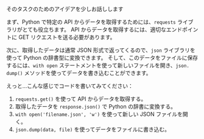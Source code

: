 そのタスクのためのアイデアを少しお話しします

まず、Python で特定の API からデータを取得するためには、`requests` ライブラリがとても役立ちます。
API からデータを取得するには、適切なエンドポイントに GET リクエストを送る必要があります。

次に、取得したデータは通常 JSON 形式で返ってくるので、`json` ライブラリを使って Python の辞書型に変換できます。
そして、このデータをファイルに保存するには、`with open` ステートメントを使って新しいファイルを開き、`json.
dump()` メソッドを使ってデータを書き込むことができます。

えっと…こんな感じでコードを書いてみてください：

1. `requests.get()` を使って API からデータを取得する。
2. 取得したデータを `response.json()` で Python の辞書に変換する。
3. `with open('filename.json', 'w')` を使って新しい JSON ファイルを開く。
4. `json.dump(data, file)` を使ってデータをファイルに書き込む。

